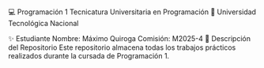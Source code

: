 💻 Programación 1
Tecnicatura Universitaria en Programación
📍 Universidad Tecnológica Nacional

✨ Estudiante
Nombre: Máximo Quiroga
Comisión: M2025-4
📂 Descripción del Repositorio
Este repositorio almacena todas los trabajos prácticos realizados durante la cursada de Programación 1.
